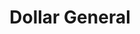 ---
title: "Dollar General"
url: /philadelphia/dollar-general-frankford-avenue-3/
shop: Kramladen
---